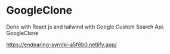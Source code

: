 # GoogleClone
Done with React js and tailwind with Google Custom Search Api. GoogleClone

https://endearing-syrniki-a5f8b0.netlify.app/
